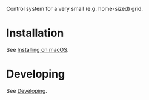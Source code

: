 Control system for a very small (e.g. home-sized) grid.

# Installation

See [Installing on macOS](https://github.com/pgriess/gridlet/wiki/Installing-on-macOS).

# Developing

See [Developing](https://github.com/pgriess/gridlet/wiki/Developing).
